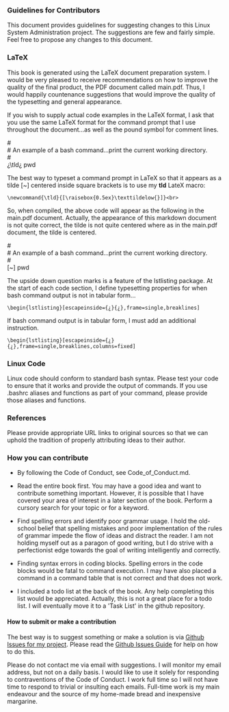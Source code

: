 ### Guidelines for Contributors

This document provides guidelines for suggesting changes to this Linux System Administration project. The suggestions are few and fairly simple. Feel free to propose any changes to this document.

### LaTeX

This book is generated using the LaTeX document preparation system. I would be very pleased to receive recommendations on how to improve the quality of the final product, the PDF document called main.pdf. Thus, I would happily countenance suggestions that would improve the quality of the typesetting and general appearance.

If you wish to supply actual code examples in the LaTeX format, I ask that you use the same LaTeX format for the command prompt that I use throughout the document...as well as the pound symbol for comment lines.

&#35;<br>
&#35; An example of a bash command...print the current working directory.<br>
&#35;<br>
&#191;\tld&#191; pwd<br>

The best way to typeset a command prompt in LaTeX so that it appears as a tilde [~] centered inside square brackets is to use my **tld** LateX macro: 
```
\newcommand{\tld}{[\raisebox{0.5ex}\texttildelow{}]}<br>
```
So, when compiled, the above code will appear as the following in the main.pdf document. Actually, the appearance of this markdown document is not quite correct, the tilde is not quite centered where as in the main.pdf document, the tilde is centered.

&#35;<br>
&#35; An example of a bash command...print the current working directory.<br>
&#35;<br>
[~] pwd<br>

The upside down question marks is a feature of the lstlisting package. At the start of each code section, I define typesetting properties for when bash command output is not in tabular form...<br>
```
\begin{lstlisting}[escapeinside={¿}{¿},frame=single,breaklines]
```
If bash command output is in tabular form, I must add an additional instruction.<br>
```
\begin{lstlisting}[escapeinside={¿}{¿},frame=single,breaklines,columns=fixed]
```
### Linux Code

Linux code should conform to standard bash syntax. Please test your code to ensure that it works and provide the output of commands. If you use .bashrc aliases and functions as part of your command, please provide those aliases and functions.

### References

Please provide appropriate URL links to original sources so that we can uphold the tradition of properly attributing ideas to their author.

### How you can contribute

* By following the Code of Conduct, see Code_of_Conduct.md.

* Read the entire book first. You may have a good idea and want to contribute something important. However, it is possible that I have covered your area of interest in a later section of the book. Perform a cursory search for your topic or for a keyword.

* Find spelling errors and identify poor grammar usage. I hold the old-school belief that spelling mistakes and poor implementation of the rules of grammar impede the flow of ideas and distract the reader. I am not holding myself out as a paragon of good writing, but I do strive with a perfectionist edge towards the goal of writing intelligently and correctly.

* Finding syntax errors in coding blocks. Spelling errors in the code blocks would be fatal to command execution. I may have also placed a command in a command table that is not correct and that does not work. 

* I included a todo list at the back of the book. Any help completing this list would be appreciated. Actually, this is not a great place for a todo list. I will eventually move it to a 'Task List' in the github repository.

#### How to submit or make a contribution

The best way is to suggest something or make a solution is via [Github Issues for my project](https://github.com/murraydavis/Linux-System-Administration/issues). Please read the [Github Issues Guide](https://guides.github.com/features/issues/) for help on how to do this.

Please do not contact me via email with suggestions. I will monitor my email address, but not on a daily basis. I would like to use it solely for responding to contraventions of the Code of Conduct. I work full time so I will not have time to respond to trivial or insulting each emails. Full-time work is my main endeavour and the source of my home-made bread and inexpensive margarine.







